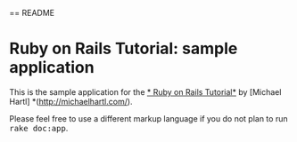== README

# Ruby on Rails Tutorial: sample application

This is the sample application for the [* Ruby on Rails Tutorial*](http://railsturotial.org/)
by [Michael Hartl] *(http://michaelhartl.com/).

Please feel free to use a different markup language if you do not plan to run
<tt>rake doc:app</tt>.
